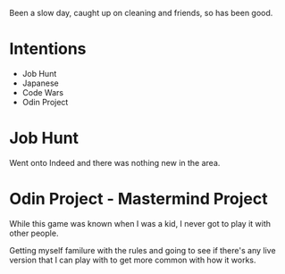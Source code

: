 Been a slow day, caught up on cleaning and friends, so has been good.

# Intentions
- Job Hunt
- Japanese
- Code Wars
- Odin Project

# Job Hunt
Went onto Indeed and there was nothing new in the area.

# Odin Project - Mastermind Project
While this game was known when I was a kid, I never got to play it with other people.

Getting myself familure with the rules and going to see if there's any live version that I can play with to get more common with how it works.